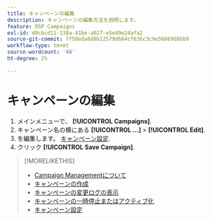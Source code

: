 ```yaml
---
title: キャンペーンの編集
description: キャンペーンの編集方法を説明します。
feature: DSP Campaigns
exl-id: d0cbcd11-138a-41be-a027-e5e49e24afa2
source-git-commit: ff50eda8d8b12579d664cf636c3c9e56069d8bb9
workflow-type: tm+mt
source-wordcount: '48'
ht-degree: 2%

---
```


# キャンペーンの編集

1. メインメニューで、 **[!UICONTROL Campaigns]**.
1. キャンペーン名の横にある  **[!UICONTROL ...]** > **[!UICONTROL Edit]**.
1. を編集します。 [キャンペーン設定](campaign-settings.md).
1. クリック **[!UICONTROL Save Campaign]**.

>[!MORELIKETHIS]
>
>* [Campaign Managementについて](campaign-about.md)
>* [キャンペーンの作成](campaign-create.md)
>* [キャンペーンの変更ログの表示](campaign-change-log.md)
>* [キャンペーンの一時停止またはアクティブ化](campaign-pause-activate.md)
>* [キャンペーン設定](campaign-settings.md)

